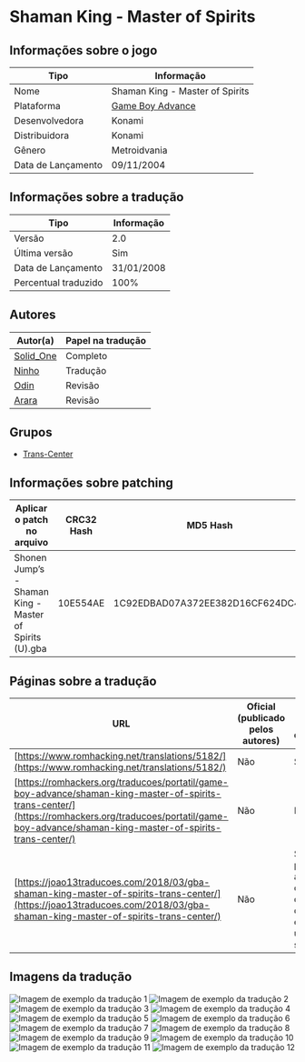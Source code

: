 # Shaman King - Master of Spirits

## Informações sobre o jogo

| Tipo | Informação |
| ----------- | ----------- |
| Nome | Shaman King \- Master of Spirits |
| Plataforma | [Game Boy Advance](../) |
| Desenvolvedora | Konami |
| Distribuidora | Konami |
| Gênero | Metroidvania |
| Data de Lançamento | 09/11/2004 |

## Informações sobre a tradução

| Tipo | Informação |
| ----------- | ----------- |
| Versão | 2\.0 |
| Última versão | Sim |
| Data de Lançamento | 31/01/2008 |
| Percentual traduzido | 100% |

## Autores

| Autor(a) | Papel na tradução |
| ----------- | ----------- |
| [Solid\_One](../../../autores/solid_one/) | Completo |
| [Ninho](../../../autores/ninho/) | Tradução |
| [Odin](../../../autores/odin/) | Revisão |
| [Arara](../../../autores/arara/) | Revisão |

## Grupos

* [Trans\-Center](../../../grupos/trans-center/)

## Informações sobre patching

| Aplicar o patch no arquivo | CRC32 Hash | MD5 Hash |
| ----------- | ----------- | ----------- |
| Shonen Jump’s \- Shaman King \- Master of Spirits \(U\)\.gba | 10E554AE | 1C92EDBAD07A372EE382D16CF624DC4B |

## Páginas sobre a tradução

| URL | Oficial (publicado pelos autores) | Possuí link de download |
| ----------- | ----------- | ----------- |
| [https://www.romhacking.net/translations/5182/](https://www.romhacking.net/translations/5182/) | Não | Sim |
| [https://romhackers.org/traducoes/portatil/game-boy-advance/shaman-king-master-of-spirits-trans-center/](https://romhackers.org/traducoes/portatil/game-boy-advance/shaman-king-master-of-spirits-trans-center/) | Não | Não |
| [https://joao13traducoes.com/2018/03/gba-shaman-king-master-of-spirits-trans-center/](https://joao13traducoes.com/2018/03/gba-shaman-king-master-of-spirits-trans-center/) | Não | Sim, porém o arquivo ou página de download exige uma senha |

## Imagens da tradução

![Imagem de exemplo da tradução 1](1.png)
![Imagem de exemplo da tradução 2](10.png)
![Imagem de exemplo da tradução 3](11.png)
![Imagem de exemplo da tradução 4](12.png)
![Imagem de exemplo da tradução 5](2.png)
![Imagem de exemplo da tradução 6](3.png)
![Imagem de exemplo da tradução 7](4.png)
![Imagem de exemplo da tradução 8](5.png)
![Imagem de exemplo da tradução 9](6.png)
![Imagem de exemplo da tradução 10](7.png)
![Imagem de exemplo da tradução 11](8.png)
![Imagem de exemplo da tradução 12](9.png)